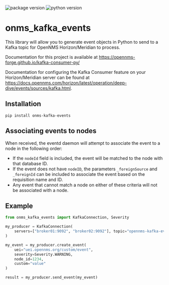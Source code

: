 ![package version](https://img.shields.io/pypi/v/onms_kafka_events)
![python version](https://img.shields.io/pypi/pyversions/onms_kafka_events)

# onms_kafka_events

This library will allow you to generate event objects in Python to send to a Kafka topic for OpenNMS Horizon/Meridian to process.

Documentation for this project is available at https://opennms-forge.github.io/kafka-consumer-py/

Documentation for configuring the Kafka Consumer feature on your Horizon/Meridian server can be found at https://docs.opennms.com/horizon/latest/operation/deep-dive/events/sources/kafka.html.

## Installation

```
pip install onms-kafka-events
```

## Associating events to nodes

When received, the eventd daemon will attempt to associate the event to a node in the following order:

 * If the `nodeId` field is included, the event will be matched to the node with that database ID.
 * If the event does not have `nodeID`, the parameters `_foreignSource` and `_foreignId` can be included to associate the event based on the requisition name and ID.
 * Any event that cannot match a node on either of these criteria will not be associated with a node.

## Example

```py
from onms_kafka_events import KafkaConnection, Severity

my_producer = KafkaConnection(
    servers=["broker01:9092", "broker02:9092"], topic="opennms-kafka-events"
)

my_event = my_producer.create_event(
    uei="uei.opennms.org/custom/event",
    severity=Severity.WARNING,
    node_id=1234,
    custom="value"
)

result = my_producer.send_event(my_event)
```
